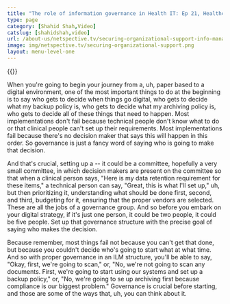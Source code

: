 ```yaml
---
title: "The role of information governance in Health IT: Ep 21, HealthcareTalks"
type: page
category: [Shahid Shah,Video]
catslug: [shahidshah,video]
url: /about-us/netspective.tv/securing-organizational-support-info-management-ep-23-healthcaretalks/
image: img/netspective.tv/securing-organizational-support.png
layout: menu-level-one
---
```


{{<youtube VoyKjI_7KxA>}}

When you're going to begin your journey from a, uh, paper based to a digital environment, one of the most important things to do at the beginning is to say who gets to decide when things go digital, who gets to decide what my backup policy is, who gets to decide what my archiving policy is, who gets to decide all of these things that need to happen. Most implementations don't fail because technical people don't know what to do or that clinical people can't set up their requirements. Most implementations fail because there's no decision maker that says this will happen in this order. So governance is just a fancy word of saying who is going to make that decision.

And that's crucial, setting up a -- it could be a committee, hopefully a very small committee, in which decision makers are present on the committee so that when a clinical person says, "Here is my data retention requirement for these items," a technical person can say, "Great, this is what I'll set up," uh, but then prioritizing it, understanding what should be done first, second, and third, budgeting for it, ensuring that the proper vendors are selected. These are all the jobs of a governance group. And so before you embark on your digital strategy, if it's just one person, it could be two people, it could be five people. Set up that governance structure with the precise goal of saying who makes the decision.

Because remember, most things fail not because you can't get that done, but because you couldn't decide who's going to start what at what time. And so with proper governance in an ILM structure, you'll be able to say, "Okay, first, we're going to scan," or, "No, we're not going to scan any documents. First, we're going to start using our systems and set up a backup policy," or, "No, we're going to se up archiving first because compliance is our biggest problem." Governance is crucial before starting, and those are some of the ways that, uh, you can think about it.

